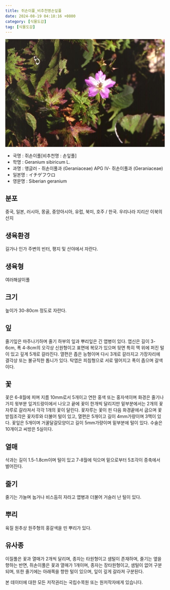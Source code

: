 ```yaml
---
title: 쥐손이풀_비추천명손잎풀
date: 2024-08-19 04:18:16 +0800
category: [식물도감]
tag: [식물도감]
---
```




![쥐손이풀[비추천명 : 손잎풀]](/assets/img/fileUpload/plants/basic/Geraniaceae/Geranium/7006/1_th2.JPG)
- 국명 : 쥐손이풀[비추천명 : 손잎풀]
- 학명 : Geranium sibiricum L.
- 과명 : 앵글러 - 쥐손이풀과 (Geraniaceae) APG Ⅳ- 쥐손이풀과 (Geraniaceae)
- 일본명 : イチゲフウロ
- 영문명 : Siberian geranium


## 분포
중국, 일본, 러시아, 몽골, 중앙아시아, 유럽, 북미, 호주 / 한국. 우리나라 지리산 이북의 산지 
## 생육환경
길가나 인가 주변의 빈터, 평지 및 산야에서 자란다.
## 생육형
여러해살이풀 
## 크기
높이가 30-80cm 정도로 자란다.
## 잎
줄기잎은 마주나기하며 줄기 하부의 잎과 뿌리잎은 긴 엽병이 있다. 엽신은 길이 3-6cm, 폭 4-8cm의 오각상 신원형이고 표면에 복모가 있으며 뒷면 특히 맥 위에 퍼진 털이 있고 깊게 5개로 갈라진다. 열편은 좁은 능형이며 다시 3개로 갈라지고 가장자리에 결각상 또는 불규칙한 톱니가 있다. 탁엽은 피침형으로 서로 떨어지고 폭이 좁으며 갈색이다.
## 꽃
꽃은 6-8월에 피며 지름 10mm로서 5개이고 연한 홍색 또는 홍자색이며 화경은 줄기나 가지 윗부분 잎겨드랑이에서 나오고 끝에 꽃이 한개씩 달리지만 밑부분에서는 2개의 꽃자루로 갈라져서 각각 1개의 꽃이 달린다. 꽃자루는 꽃이 핀 다음 화경끝에서 굽으며 꽃받침조각은 꽃자루와 더불어 털이 있고, 열편은 5개이고 길이 4mm가량이며 3맥이 있다. 꽃잎은 5개이며 거꿀달걀모양이고 길이 5mm가량이며 밑부분에 털이 있다. 수술은 10개이고 씨방은 5실이다.
## 열매
삭과는 길이 1.5-1.8cm이며 털이 있고 7-8월에 익으며 밑으로부터 5조각이 증축에서 벌어진다.
## 줄기
줄기는 가늘며 눕거나 비스듬히 자라고 엽병과 더불어 거슬러 난 털이 있다.
## 뿌리
육질 원추상 원주형의 홍갈색을 띤 뿌리가 있다.
## 유사종
이질풀은 꽃과 열매가 2개씩 달리며, 종자는 타원형이고 샘털이 존재하며, 줄기는 옆을 향하는 반면, 쥐손이풀은 꽃과 열매가 1개이며, 종자는 장타원형이고, 샘털이 없어 구분되며, 또한 줄기에는 아래쪽을 향한 털이 있으며, 잎이 깊게 갈라져 구분된다. 






본 데이터에 대한 모든 저작권리는 국립수목원 또는 원저작자에게 있습니다.
